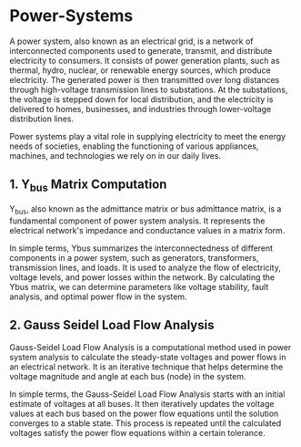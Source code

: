 # Power-Systems

A power system, also known as an electrical grid, is a network of interconnected components used to generate, transmit, and distribute electricity to consumers. It consists of power generation plants, such as thermal, hydro, nuclear, or renewable energy sources, which produce electricity. The generated power is then transmitted over long distances through high-voltage transmission lines to substations. At the substations, the voltage is stepped down for local distribution, and the electricity is delivered to homes, businesses, and industries through lower-voltage distribution lines. 

Power systems play a vital role in supplying electricity to meet the energy needs of societies, enabling the functioning of various appliances, machines, and technologies we rely on in our daily lives.

## 1. Y<sub>bus</sub> Matrix Computation

Y<sub>bus</sub>, also known as the admittance matrix or bus admittance matrix, is a fundamental component of power system analysis. It represents the electrical network's impedance and conductance values in a matrix form.

In simple terms, Ybus summarizes the interconnectedness of different components in a power system, such as generators, transformers, transmission lines, and loads. It is used to analyze the flow of electricity, voltage levels, and power losses within the network. By calculating the Ybus matrix, we can determine parameters like voltage stability, fault analysis, and optimal power flow in the system.

## 2. Gauss Seidel Load Flow Analysis

Gauss-Seidel Load Flow Analysis is a computational method used in power system analysis to calculate the steady-state voltages and power flows in an electrical network. It is an iterative technique that helps determine the voltage magnitude and angle at each bus (node) in the system.

In simple terms, the Gauss-Seidel Load Flow Analysis starts with an initial estimate of voltages at all buses. It then iteratively updates the voltage values at each bus based on the power flow equations until the solution converges to a stable state. This process is repeated until the calculated voltages satisfy the power flow equations within a certain tolerance.

